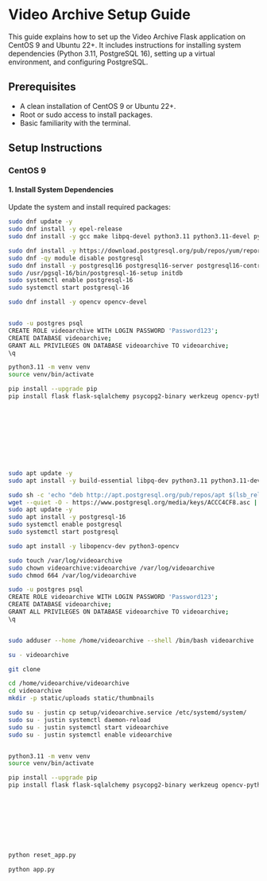 # Video Archive Setup Guide

This guide explains how to set up the Video Archive Flask application on CentOS 9 and Ubuntu 22+. It includes instructions for installing system dependencies (Python 3.11, PostgreSQL 16), setting up a virtual environment, and configuring PostgreSQL.

## Prerequisites

- A clean installation of CentOS 9 or Ubuntu 22+.
- Root or sudo access to install packages.
- Basic familiarity with the terminal.

## Setup Instructions

### CentOS 9

#### 1. Install System Dependencies

Update the system and install required packages:

```bash
sudo dnf update -y
sudo dnf install -y epel-release
sudo dnf install -y gcc make libpq-devel python3.11 python3.11-devel python3-pip

sudo dnf install -y https://download.postgresql.org/pub/repos/yum/reporpms/EL-9-x86_64/pgdg-redhat-repo-latest.noarch.rpm
sudo dnf -qy module disable postgresql
sudo dnf install -y postgresql16 postgresql16-server postgresql16-contrib
sudo /usr/pgsql-16/bin/postgresql-16-setup initdb
sudo systemctl enable postgresql-16
sudo systemctl start postgresql-16

sudo dnf install -y opencv opencv-devel


sudo -u postgres psql
CREATE ROLE videoarchive WITH LOGIN PASSWORD 'Password123';
CREATE DATABASE videoarchive;
GRANT ALL PRIVILEGES ON DATABASE videoarchive TO videoarchive;
\q

python3.11 -m venv venv
source venv/bin/activate

pip install --upgrade pip
pip install flask flask-sqlalchemy psycopg2-binary werkzeug opencv-python










sudo apt update -y
sudo apt install -y build-essential libpq-dev python3.11 python3.11-dev python3.11-venv python3-pip

sudo sh -c 'echo "deb http://apt.postgresql.org/pub/repos/apt $(lsb_release -cs)-pgdg main" > /etc/apt/sources.list.d/pgdg.list'
wget --quiet -O - https://www.postgresql.org/media/keys/ACCC4CF8.asc | sudo apt-key add -
sudo apt update -y
sudo apt install -y postgresql-16
sudo systemctl enable postgresql
sudo systemctl start postgresql

sudo apt install -y libopencv-dev python3-opencv

sudo touch /var/log/videoarchive
sudo chown videoarchive:videoarchive /var/log/videoarchive
sudo chmod 664 /var/log/videoarchive

sudo -u postgres psql
CREATE ROLE videoarchive WITH LOGIN PASSWORD 'Password123';
CREATE DATABASE videoarchive;
GRANT ALL PRIVILEGES ON DATABASE videoarchive TO videoarchive;
\q


sudo adduser --home /home/videoarchive --shell /bin/bash videoarchive

su - videoarchive

git clone

cd /home/videoarchive/videoarchive
cd videoarchive
mkdir -p static/uploads static/thumbnails

sudo su - justin cp setup/videoarchive.service /etc/systemd/system/
sudo su - justin systemctl daemon-reload
sudo su - justin systemctl start videoarchive
sudo su - justin systemctl enable videoarchive 


python3.11 -m venv venv
source venv/bin/activate

pip install --upgrade pip
pip install flask flask-sqlalchemy psycopg2-binary werkzeug opencv-python









python reset_app.py

python app.py

